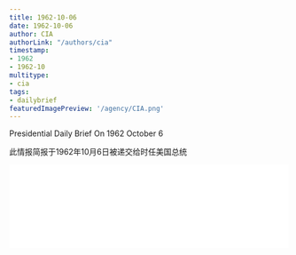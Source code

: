 ```yaml
---
title: 1962-10-06
date: 1962-10-06
author: CIA 
authorLink: "/authors/cia"
timestamp: 
- 1962
- 1962-10
multitype: 
- cia
tags: 
- dailybrief
featuredImagePreview: '/agency/CIA.png'
---
```



Presidential Daily Brief On 1962 October 6

此情报简报于1962年10月6日被递交给时任美国总统

<!--more-->





<div id="over" style="width:100%; overflow:hidden"> <iframe id="sFrame" name="sFrame" frameborder="no" border="0"  allowfullscreen marginwidth="0" scrolling="no" src = " /CIA/1962-10-06.html "  style = " position:absulute; width: 806px; top: 300;" > </iframe> </div>